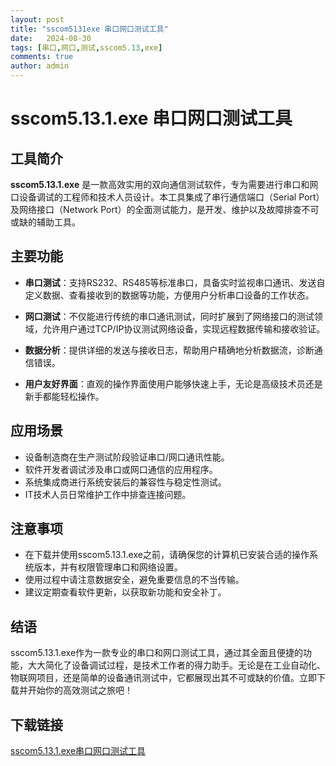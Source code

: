 ```yaml
---
layout: post
title: "sscom5131exe 串口网口测试工具"
date:   2024-08-30
tags: [串口,网口,测试,sscom5.13,exe]
comments: true
author: admin
---
```

# sscom5.13.1.exe 串口网口测试工具

## 工具简介

**sscom5.13.1.exe** 是一款高效实用的双向通信测试软件，专为需要进行串口和网口设备调试的工程师和技术人员设计。本工具集成了串行通信端口（Serial Port）及网络接口（Network Port）的全面测试能力，是开发、维护以及故障排查不可或缺的辅助工具。

## 主要功能

- **串口测试**：支持RS232、RS485等标准串口，具备实时监视串口通讯、发送自定义数据、查看接收到的数据等功能，方便用户分析串口设备的工作状态。
  
- **网口测试**：不仅能进行传统的串口通讯测试，同时扩展到了网络接口的测试领域，允许用户通过TCP/IP协议测试网络设备，实现远程数据传输和接收验证。

- **数据分析**：提供详细的发送与接收日志，帮助用户精确地分析数据流，诊断通信错误。

- **用户友好界面**：直观的操作界面使用户能够快速上手，无论是高级技术员还是新手都能轻松操作。

## 应用场景

- 设备制造商在生产测试阶段验证串口/网口通讯性能。
- 软件开发者调试涉及串口或网口通信的应用程序。
- 系统集成商进行系统安装后的兼容性与稳定性测试。
- IT技术人员日常维护工作中排查连接问题。

## 注意事项

- 在下载并使用sscom5.13.1.exe之前，请确保您的计算机已安装合适的操作系统版本，并有权限管理串口和网络设置。
- 使用过程中请注意数据安全，避免重要信息的不当传输。
- 建议定期查看软件更新，以获取新功能和安全补丁。

## 结语

sscom5.13.1.exe作为一款专业的串口和网口测试工具，通过其全面且便捷的功能，大大简化了设备调试过程，是技术工作者的得力助手。无论是在工业自动化、物联网项目，还是简单的设备通讯测试中，它都展现出其不可或缺的价值。立即下载并开始你的高效测试之旅吧！

## 下载链接

[sscom5.13.1.exe串口网口测试工具](https://pan.quark.cn/s/61dfcea9ffeb)